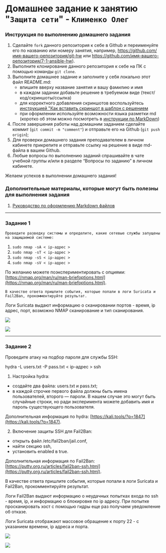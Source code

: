 # Домашнее задание к занятию "`Защита сети`" - `Клименко Олег`


### Инструкция по выполнению домашнего задания

   1. Сделайте `fork` данного репозитория к себе в Github и переименуйте его по названию или номеру занятия, например, https://github.com/имя-вашего-репозитория/git-hw или  https://github.com/имя-вашего-репозитория/7-1-ansible-hw).
   2. Выполните клонирование данного репозитория к себе на ПК с помощью команды `git clone`.
   3. Выполните домашнее задание и заполните у себя локально этот файл README.md:
      - впишите вверху название занятия и вашу фамилию и имя
      - в каждом задании добавьте решение в требуемом виде (текст/код/скриншоты/ссылка)
      - для корректного добавления скриншотов воспользуйтесь [инструкцией "Как вставить скриншот в шаблон с решением](https://github.com/netology-code/sys-pattern-homework/blob/main/screen-instruction.md)
      - при оформлении используйте возможности языка разметки md (коротко об этом можно посмотреть в [инструкции  по MarkDown](https://github.com/netology-code/sys-pattern-homework/blob/main/md-instruction.md))
   4. После завершения работы над домашним заданием сделайте коммит (`git commit -m "comment"`) и отправьте его на Github (`git push origin`);
   5. Для проверки домашнего задания преподавателем в личном кабинете прикрепите и отправьте ссылку на решение в виде md-файла в вашем Github.
   6. Любые вопросы по выполнению заданий спрашивайте в чате учебной группы и/или в разделе “Вопросы по заданию” в личном кабинете.
   
Желаем успехов в выполнении домашнего задания!
   
### Дополнительные материалы, которые могут быть полезны для выполнения задания

1. [Руководство по оформлению Markdown файлов](https://gist.github.com/Jekins/2bf2d0638163f1294637#Code)

---

### Задание 1

`Проведите разведку системы и определите, какие сетевые службы запущены на защищаемой системе:`

1. `sudo nmap -sA < ip-адрес >`
2. `sudo nmap -sT < ip-адрес >`
3. `sudo nmap -sS < ip-адрес >`
4. `sudo nmap -sV < ip-адрес >`

По желанию можете поэкспериментировать с опциями: [https://nmap.org/man/ru/man-briefoptions.html](https://nmap.org/man/ru/man-briefoptions.html).

`В качестве ответа пришлите события, которые попали в логи Suricata и Fail2Ban, прокомментируйте результат.`

Логи Suricata выдают информацию о сканировании портов - время, ip адрес, порт, возможно NMAP сканирование и тип сканирования.

![](https://cdn.discordapp.com/attachments/1265236202999779328/1277222358263791658/image.png?ex=66cc6183&is=66cb1003&hm=90b5aebcdf5bb5cb4b0b3b0beafd7b1f19228a9521075d5b0759eb98f7b37cd4&)

![](https://cdn.discordapp.com/attachments/1265236202999779328/1277224836787339264/image.png?ex=66cc63d2&is=66cb1252&hm=927fb2af37be8bd53c940338df50eef33d62a4149e6435e51e585980e9756dc7&)

---

### Задание 2

Проведите атаку на подбор пароля для службы SSH:

hydra -L users.txt -P pass.txt < ip-адрес > ssh

1. Настройка hydra:
- создайте два файла: users.txt и pass.txt;
- в каждой строчке первого файла должны быть имена пользователей, второго — пароли. В нашем случае это могут быть случайные строки, но ради эксперимента можете добавить имя и пароль существующего пользователя.

Дополнительная информация по hydra: [https://kali.tools/?p=1847](https://kali.tools/?p=1847).

2. Включение защиты SSH для Fail2Ban:

- открыть файл /etc/fail2ban/jail.conf,
- найти секцию ssh,
- установить enabled в true.

Дополнительная информация по Fail2Ban: [https://putty.org.ru/articles/fail2ban-ssh.html](https://putty.org.ru/articles/fail2ban-ssh.html).

В качестве ответа пришлите события, которые попали в логи Suricata и Fail2Ban, прокомментируйте результат.

Логи Fail2Ban выдают информацию о неудачных попытках входа по ssh - время, ip, и информацию о блокировке по ip адресу. При попытке просканировать хост с помощью гидры еще раз получаем уведомление об отказе.

Логи Suricata отображают массовое обращение к порту 22 - с указанием времени, ip адреса и порта.

![](https://cdn.discordapp.com/attachments/1265236202999779328/1277228117580058686/image.png?ex=66cc66e0&is=66cb1560&hm=171dc124c2ca3daf8e88baf58ad191cecfb951340a0ae9018f6f51b1c871288a&)

![](https://cdn.discordapp.com/attachments/1265236202999779328/1277230528755535964/image.png?ex=66cc691f&is=66cb179f&hm=da6395c28ebae44f5ef2d2972b4b214ca9093d55a11b2a815795b1b2413edbc8&)

![]()
















